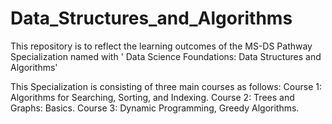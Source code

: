 # Data_Structures_and_Algorithms
This repository is to reflect the learning outcomes of the MS-DS Pathway Specialization named with ' Data Science Foundations: Data Structures and Algorithms'

This Specialization is consisting of three main courses as follows: 
Course 1: Algorithms for Searching, Sorting, and Indexing. 
Course 2: Trees and Graphs: Basics.
Course 3: Dynamic Programming, Greedy Algorithms.
